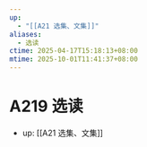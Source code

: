 ```yaml
---
up:
  - "[[A21 选集、文集]]"
aliases:
  - 选读
ctime: 2025-04-17T15:18:13+08:00
mtime: 2025-10-01T11:41:37+08:00
---
```


# A219 选读

- up: [[A21 选集、文集]]
